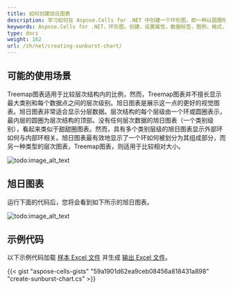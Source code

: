 ```yaml
---
title: 如何创建旭日图表
description: 学习如何在 Aspose.Cells for .NET 中创建一个环形图，即一种以圆圈形式呈现数据的图表。我们的指南将帮助您设置各种属性和格式化图表，包括数据标签、图例、颜色等。
keywords: Aspose.Cells for .NET，环形图，创建，设置属性，数据标签，图例，格式，颜色，圆圈，数据呈现。
type: docs
weight: 162
url: /zh/net/creating-sunburst-chart/
---
```


## **可能的使用场景**
Treemap图表适用于比较层次结构内的比例，然而，Treemap图表并不擅长显示最大类别和每个数据点之间的层次级别。旭日图表是展示这一点的更好的视觉图表。旭日图表非常适合显示分层数据。层次结构的每个层级由一个环或圆圈表示，最内层的圆圈为层次结构的顶部。没有任何层次数据的旭日图表（一个类别级别），看起来类似于甜甜圈图表。然而，具有多个类别层级的旭日图表显示外部环如何与内部环相关。旭日图表最有效地显示了一个环如何被划分为其组成部分，而另一种类型的层次图表，Treemap图表，则适用于比较相对大小。

![todo:image_alt_text](sample.png)
## **旭日图表**
运行下面的代码后，您将会看到如下所示的旭日图表。

![todo:image_alt_text](result.png)
## **示例代码**
以下示例代码加载 [样本 Excel 文件](sunburst.xlsx) 并生成 [输出 Excel 文件](out.xlsx)。

{{< gist "aspose-cells-gists" "59a1901d62ea9ceb08456a818431a898" "create-sunburst-chart.cs" >}}
